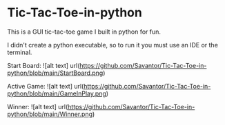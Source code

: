 # Tic-Tac-Toe-in-python
This is a GUI tic-tac-toe game I built in python for fun.

I didn't create a python executable, so to run it you must use an IDE or the terminal.

Start Board:
![alt text] url(https://github.com/Savantor/Tic-Tac-Toe-in-python/blob/main/StartBoard.png)


Active Game:
![alt text] url(https://github.com/Savantor/Tic-Tac-Toe-in-python/blob/main/GameInPlay.png)

Winner:
![alt text] url(https://github.com/Savantor/Tic-Tac-Toe-in-python/blob/main/Winner.png)

